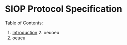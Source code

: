 <!-- TITLE: SIOP Protocol Specification -->
<!-- SUBTITLE: A living document for creating the SIOP Protocol Specification -->

# SIOP Protocol Specification

Table of Contents:
1. [Introduction](/siop/introduction)
	2. oeuoeu
2. oeueu